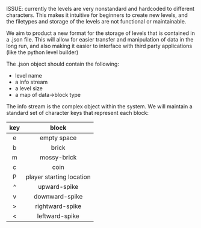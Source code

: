 ISSUE: currently the levels are very nonstandard and hardcoded to different characters. This makes it intuitive for beginners to create new levels, and the filetypes and storage of the levels are not functional or maintainable.

We aim to product a new format for the storage of levels that is contained in a .json file.
This will allow for easier transfer and manipulation of data in the long run, and also making it easier to interface with third party applications (like the python level builder)

The .json object should contain the following:
- level name
- a info stream
- a level size
- a map of data->block type

The info stream is the complex object within the system.
We will maintain a standard set of character keys that represent each block:

|  key  |          block           |
| :---: | :----------------------: |
|   e   |       empty space        |
|   b   |          brick           |
|   m   |       mossy-brick        |
|   c   |           coin           |
|   P   | player starting location |
| ^ | upward-spike|
|v| downward-spike|
|>|rightward-spike|
|<|leftward-spike|

